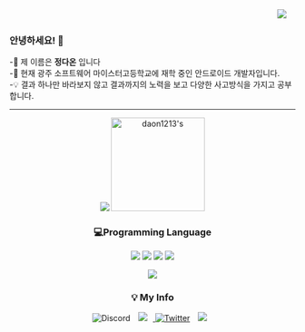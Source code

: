 <div align="right">
    <a href="https://hits.seeyoufarm.com"/><img src="https://hits.seeyoufarm.com/api/count/incr/badge.svg?url=https://github.com/daon1213"/></a>
  &nbsp;&nbsp;&nbsp;
 
</div>  
 
### 안녕하세요! 👋
-🎈 제 이름은 **정다온** 입니다 <br>
-🏫 현재 광주 소프트웨어 마이스터고등학교에 재학 중인 안드로이드 개발자입니다.<br>
-💡 결과 하나만 바라보지 않고 결과까지의 노력을 보고 다양한 사고방식을 가지고 공부합니다.<br>
<hr>


<p align="center">
 <a href="https://github.com/anuraghazra/github-readme-stats">
  <a><img src="https://github-readme-stats.anuraghazra1.vercel.app/api/top-langs/?username=daon1213&layout=compact&theme=default" /></a>
  <a><img src="https://github-readme-stats.anuraghazra1.vercel.app/api?username=daon1213&show_icons=true&include_all_commits=true&theme=default" alt=daon1213's github stats" height=165"/></a>
 </a><br>
</p>

<h3 align="center">💻Programming Language</h3>
<p align="center">
  <img src="https://img.shields.io/badge/Android Studio-5FEE9E?style=flat-square&logo=AndroidStudio&logoColor=white"/> 
  <img src="https://img.shields.io/badge/Android-5CE75C?style=flat-square&logo=Android&logoColor=white"/>
  <img src="https://img.shields.io/badge/Kotlin-57E9E1?style=flat-square&logo=Kotlin&logoColor=white"/>
  <img src="https://img.shields.io/badge/Java-DB7093?style=flat-square&logo=ava&logoColor=white"/>
</p>
      
<p align="center">
 <img src="https://thumbs.gfycat.com/ScaredPowerlessBullmastiff-size_restricted.gif"/>
</p>
   
<h3 align="center"> 💡 My Info </h3>
 <p align="center">  
   
<img alt="Discord" src="https://img.shields.io/badge/다온2635-%237289DA.svg?style=for-thebadge&logo=discord&logoColor=white"/>
  <a href="https://www.instagram.com/daon__1213/">
    <img 
        src="http://img.shields.io/badge/-Instagram-black?style=flat&logo=Instagram&link=https://www.instagram.com/daon__1213/"
        style="height : auto; margin-left : 10px; margin-right : 10px;"/>
    <a href="https://lilac-cougar-a49.notion.site/Portfolio-4f5b61541d924a0ba66638bc6dd64f00"><img alt="Twitter" src="https://img.shields.io/twitter/url?label=Notion&logo=Notion&style=social&url=https://lilac-cougar-a49.notion.site/Portfolio-4f5b61541d924a0ba66638bc6dd64f00"></a>
      <a href="https://velog.io/@daon1213">
    <img 
        src="http://img.shields.io/badge/-Velog-black?style=flat&logo=velog&link=https://velog.io/@daon1213/"
        style="height : auto; margin-left : 10px; margin-right : 10px;"/>
  <p align="center" align="right">
      

<!--
**daon1213/daon1213** is a ✨ _special_ ✨ repository because its `README.md` (this file) appears on your GitHub profile.

Here are some ideas to get you started:

- 🔭 I’m currently working on ...
- 🌱 I’m currently learning ...
- 👯 I’m looking to collaborate on ...
- 🤔 I’m looking for help with ...
- 💬 Ask me about ...
- 📫 How to reach me: ...
- 😄 Pronouns: ...
- ⚡ Fun fact: ...
-->
